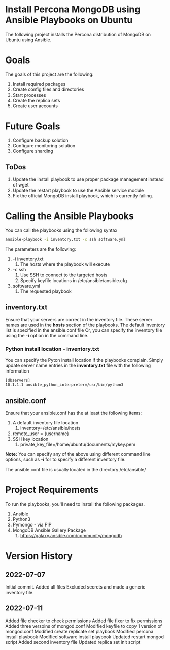 # Install Percona MongoDB using Ansible Playbooks on Ubuntu
The following project installs the Percona distribution of MongoDB on Ubuntu using Ansible.

# Goals
The goals of this project are the following:
1. Install required packages
1. Create config files and directories
1. Start processes
1. Create the replica sets
1. Create user accounts

# Future Goals
1. Configure backup solution
1. Configure monitoring solution
1. Configure sharding

## ToDos
1. Update the install playbook to use proper package management instead of wget
1. Update the restart playbook to use the Ansible service module
1. Fix the official MongoDB install playbook, which is currently failing. 

# Calling the Ansible Playbooks
You can call the playbooks using the following syntax
```bash
ansible-playbook -i inventory.txt -c ssh software.yml
```
The parameters are the following:
1. -i inventory.txt
    1. The hosts where the playbook will execute
1. -c ssh
    1. Use SSH to connect to the targeted hosts
    1. Specify keyfile locations in /etc/ansible/ansible.cfg
1. software.yml
    1. The requested playbook       

## inventory.txt
Ensure that your servers are correct in the inventory file.
These server names are used in the **hosts** section of the playbooks. The default inventory list is specified in the ansible.conf file 
Or, you can specify the inventory file using the **-i** option in the command line. 
### Python install location - inventory.txt
You can specify the Pyton install location if the playbooks complain. Simply update server name entries in the **inventory.txt** file with the following information
```bash
[dbservers]
10.1.1.1 ansible_python_interpreter=/usr/bin/python3
```

## ansible.conf
Ensure that your ansible.conf has the at least the following items:
1. A default inventory file location
    1. inventory=/etc/ansible/hosts 
1. remote_user = {username} 
1. SSH key location
    1. private_key_file=/home/ubuntu/documents/mykey.pem

**Note:** You can specify any of the above using different command line options, such as **-i** for to specify a different inventory file. 

The ansible.conf file is usually located in the directory /etc/ansible/

# Project Requirements
To run the playbooks, you'll need to install the following packages.

1. Ansible
1. Python3
1. Pymongo - via PIP
1. MongoDB Ansible Gallery Package
   1. https://galaxy.ansible.com/community/mongodb

# Version History
## 2022-07-07
Initial commit. 
Added all files
Excluded secrets and made a generic inventory file.

## 2022-07-11
Added file checker to check permissions
Added file fixer to fix permissions
Added three versoins of mongod.conf
Modified keyfile to copy 1 version of mongod.conf
Modified create replicate set playbook
Modified percona install playbook
Modified software install playbook
Updated restart mongod script
Added second inventory file
Updated replica set init script